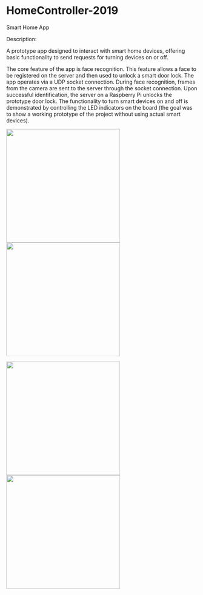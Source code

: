 # HomeController-2019
Smart Home App

Description:

A prototype app designed to interact with smart home devices, offering basic functionality to send requests for turning devices on or off.

The core feature of the app is face recognition. This feature allows a face to be registered on the server and then used to unlock a smart door lock. The app operates via a UDP socket connection. During face recognition, frames from the camera are sent to the server through the socket connection. Upon successful identification, the server on a Raspberry Pi unlocks the prototype door lock. The functionality to turn smart devices on and off is demonstrated by controlling the LED indicators on the board (the goal was to show a working prototype of the project without using actual smart devices).

<img src="https://user-images.githubusercontent.com/17685189/147873233-fed36ee2-7f30-4fc4-aadf-2f54f0c503b3.png" width="300" />   <img src="https://user-images.githubusercontent.com/17685189/147873241-00074ade-5299-4a8b-9db8-0a08ef937192.png" width="300" />

<img src="https://user-images.githubusercontent.com/17685189/147873253-b8f5aee6-75fa-4a8a-aa63-5e6c66d51c4f.png" width="300" />   <img src="https://user-images.githubusercontent.com/17685189/147873269-fb07f493-db09-49d3-962d-b6ee6b077a84.png" width="300" />

